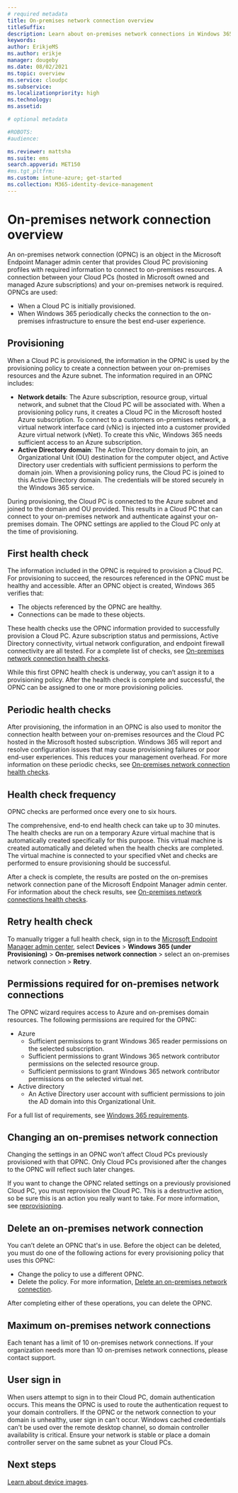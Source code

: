 ```yaml
---
# required metadata
title: On-premises network connection overview
titleSuffix:
description: Learn about on-premises network connections in Windows 365
keywords:
author: ErikjeMS  
ms.author: erikje
manager: dougeby
ms.date: 08/02/2021
ms.topic: overview
ms.service: cloudpc
ms.subservice:
ms.localizationpriority: high
ms.technology:
ms.assetid: 

# optional metadata

#ROBOTS:
#audience:

ms.reviewer: mattsha
ms.suite: ems
search.appverid: MET150
#ms.tgt_pltfrm:
ms.custom: intune-azure; get-started
ms.collection: M365-identity-device-management
---
```


# On-premises network connection overview

An on-premises network connection (OPNC) is an object in the Microsoft Endpoint Manager admin center that provides Cloud PC provisioning profiles with required information to connect to on-premises resources. A connection between your Cloud PCs (hosted in Microsoft owned and managed Azure subscriptions) and your on-premises network is required. OPNCs are used:

- When a Cloud PC is initially provisioned.
- When Windows 365 periodically checks the connection to the on-premises infrastructure to ensure the best end-user experience.

## Provisioning

When a Cloud PC is provisioned, the information in the OPNC is used by the provisioning policy to create a connection between your on-premises resources and the Azure subnet. The information required in an OPNC includes:

- **Network details**: The Azure subscription, resource group, virtual network, and subnet that the Cloud PC will be associated with. When a provisioning policy runs, it creates a Cloud PC in the Microsoft hosted Azure subscription. To connect to a customers on-premises network, a virtual network interface card (vNic) is injected into a customer provided Azure virtual network (vNet). To create this vNic, Windows 365 needs sufficient access to an Azure subscription.
- **Active Directory domain**: The Active Directory domain to join, an Organizational Unit (OU) destination for the computer object, and Active Directory user credentials with sufficient permissions to perform the domain join. When a provisioning policy runs, the Cloud PC is joined to this Active Directory domain. The credentials will be stored securely in the Windows 365 service.

During provisioning, the Cloud PC is connected to the Azure subnet and joined to the domain and OU provided. This results in a Cloud PC that can connect to your on-premises network and authenticate against your on-premises domain. The OPNC settings are applied to the Cloud PC only at the time of provisioning.

## First health check

The information included in the OPNC is required to provision a Cloud PC. For provisioning to succeed, the resources referenced in the OPNC must be healthy and accessible. After an OPNC object is created, Windows 365 verifies that:

- The objects referenced by the OPNC are healthy.
- Connections can be made to these objects.

These health checks use the OPNC information provided to successfully provision a Cloud PC. Azure subscription status and permissions, Active Directory connectivity, virtual network configuration, and endpoint firewall connectivity are all tested. For a complete list of checks, see [On-premises network connection health checks](health-checks.md).

While this first OPNC health check is underway, you can’t assign it to a provisioning policy. After the health check is complete and successful, the OPNC can be assigned to one or more provisioning policies.

## Periodic health checks

After provisioning, the information in an OPNC is also used to monitor the connection health between your on-premises resources and the Cloud PC hosted in the Microsoft hosted subscription. Windows 365 will report and resolve configuration issues that may cause provisioning failures or poor end-user experiences. This reduces your management overhead. For more information on these periodic checks, see [On-premises network connection health checks](health-checks.md).

## Health check frequency

OPNC checks are performed once every one to six hours.

The comprehensive, end-to end health check can take up to 30 minutes. The health checks are run on a temporary Azure virtual machine that is automatically created specifically for this purpose. This virtual machine is created automatically and deleted when the health checks are completed. The virtual machine is connected to your specified vNet and checks are performed to ensure provisioning should be successful.

After a check is complete, the results are posted on the on-premises network connection pane of the Microsoft Endpoint Manager admin center. For information about the check results, see [On-premises network connections health checks](health-checks.md).  

## Retry health check

To manually trigger a full health check, sign in to the [Microsoft Endpoint Manager admin center](https://go.microsoft.com/fwlink/?linkid=2109431), select **Devices** > **Windows 365 (under Provisioning)** > **On-premises network connection** > select an on-premises network connection > **Retry**.

## Permissions required for on-premises network connections

The OPNC wizard requires access to Azure and on-premises domain resources. The following permissions are required for the OPNC:

- Azure
  - Sufficient permissions to grant Windows 365 reader permissions on the selected subscription.
  - Sufficient permissions to grant Windows 365 network contributor permissions on the selected resource group.
  - Sufficient permissions to grant Windows 365 network contributor permissions on the selected virtual net.
- Active directory
  - An Active Directory user account with sufficient permissions to join the AD domain into this Organizational Unit.

For a full list of requirements, see [Windows 365 requirements](requirements.md).

## Changing an on-premises network connection

Changing the settings in an OPNC won’t affect Cloud PCs previously provisioned with that OPNC. Only Cloud PCs provisioned after the changes to the OPNC will reflect such later changes.

If you want to change the OPNC related settings on a previously provisioned Cloud PC, you must reprovision the Cloud PC. This is a destructive action, so be sure this is an action you really want to take. For more information, see [reprovisioning](provisioning.md#reprovisioning).  

## Delete an on-premises network connection

You can’t delete an OPNC that's in use. Before the object can be deleted, you must do one of the following actions for every provisioning policy that uses this OPNC:

- Change the policy to use a different OPNC.
- Delete the policy. For more information, [Delete an on-premises network connection](delete-on-premises-network-connection.md).

After completing either of these operations, you can delete the OPNC.

## Maximum on-premises network connections

Each tenant has a limit of 10 on-premises network connections. If your organization needs more than 10 on-premises network connections, please contact support.

## User sign in

When users attempt to sign in to their Cloud PC, domain authentication occurs. This means the OPNC is used to route the authentication request to your domain controllers. If the OPNC or the network connection to your domain is unhealthy, user sign in can't occur. Windows cached credentials can't be used over the remote desktop channel, so domain controller availability is critical. Ensure your network is stable or place a domain controller server on the same subnet as your Cloud PCs.

<!-- ########################## -->
## Next steps

[Learn about device images](device-images.md).
